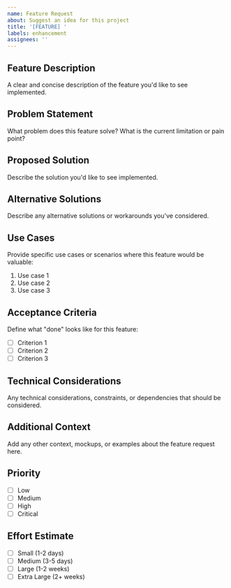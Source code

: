 ```yaml
---
name: Feature Request
about: Suggest an idea for this project
title: '[FEATURE] '
labels: enhancement
assignees: ''
---
```


## Feature Description
A clear and concise description of the feature you'd like to see implemented.

## Problem Statement
What problem does this feature solve? What is the current limitation or pain point?

## Proposed Solution
Describe the solution you'd like to see implemented.

## Alternative Solutions
Describe any alternative solutions or workarounds you've considered.

## Use Cases
Provide specific use cases or scenarios where this feature would be valuable:
1. Use case 1
2. Use case 2
3. Use case 3

## Acceptance Criteria
Define what "done" looks like for this feature:
- [ ] Criterion 1
- [ ] Criterion 2
- [ ] Criterion 3

## Technical Considerations
Any technical considerations, constraints, or dependencies that should be considered.

## Additional Context
Add any other context, mockups, or examples about the feature request here.

## Priority
- [ ] Low
- [ ] Medium
- [ ] High
- [ ] Critical

## Effort Estimate
- [ ] Small (1-2 days)
- [ ] Medium (3-5 days)
- [ ] Large (1-2 weeks)
- [ ] Extra Large (2+ weeks)
